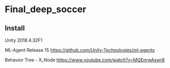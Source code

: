 # Final_deep_soccer



## Install

Unity 2018.4.32F1

ML-Agent Release 15
https://github.com/Unity-Technologies/ml-agents

Behavior Tree - X_Node
https://www.youtube.com/watch?v=MQEnrwAswr8
